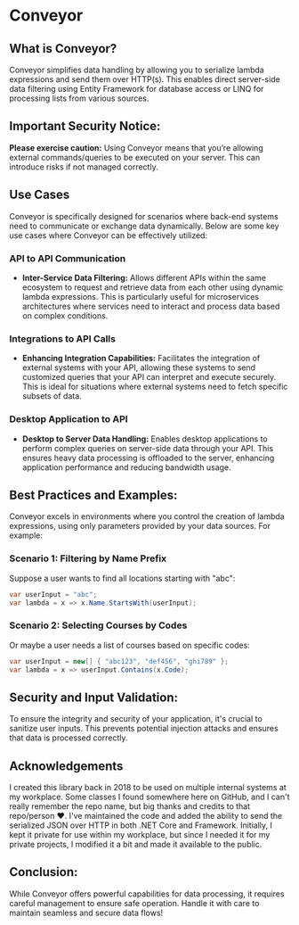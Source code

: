 # Conveyor

## What is Conveyor?
Conveyor simplifies data handling by allowing you to serialize lambda expressions and send them over HTTP(s). 
This enables direct server-side data filtering using Entity Framework for database access or LINQ for processing lists from various sources.

## Important Security Notice:
**Please exercise caution:** Using Conveyor means that you’re allowing external commands/queries to be executed on your server. This can introduce risks if not managed correctly.

## Use Cases

Conveyor is specifically designed for scenarios where back-end systems need to communicate or exchange data dynamically. Below are some key use cases where Conveyor can be effectively utilized:

### API to API Communication
- **Inter-Service Data Filtering:** Allows different APIs within the same ecosystem to request and retrieve data from each other using dynamic lambda expressions. This is particularly useful for microservices architectures where services need to interact and process data based on complex conditions.

### Integrations to API Calls
- **Enhancing Integration Capabilities:** Facilitates the integration of external systems with your API, allowing these systems to send customized queries that your API can interpret and execute securely. This is ideal for situations where external systems need to fetch specific subsets of data.

### Desktop Application to API
- **Desktop to Server Data Handling:** Enables desktop applications to perform complex queries on server-side data through your API. This ensures heavy data processing is offloaded to the server, enhancing application performance and reducing bandwidth usage.


## Best Practices and Examples:
Conveyor excels in environments where you control the creation of lambda expressions, using only parameters provided by your data sources. For example:

### Scenario 1: Filtering by Name Prefix
Suppose a user wants to find all locations starting with "abc":
```csharp
var userInput = "abc";
var lambda = x => x.Name.StartsWith(userInput);
```

### Scenario 2: Selecting Courses by Codes
Or maybe a user needs a list of courses based on specific codes:
```csharp
var userInput = new[] { "abc123", "def456", "ghi789" };
var lambda = x => userInput.Contains(x.Code);
```

## Security and Input Validation:
To ensure the integrity and security of your application, it's crucial to sanitize user inputs. This prevents potential injection attacks and ensures that data is processed correctly. 

## Acknowledgements
I created this library back in 2018 to be used on multiple internal systems at my workplace. Some classes I found somewhere here on GitHub, and I can't really remember the repo name, but big thanks and credits to that repo/person ❤️. I've maintained the code and added the ability to send the serialized JSON over HTTP in both .NET Core and Framework. Initially, I kept it private for use within my workplace, but since I needed it for my private projects, I modified it a bit and made it available to the public.





## Conclusion:
While Conveyor offers powerful capabilities for data processing, it requires careful management to ensure safe operation. Handle it with care to maintain seamless and secure data flows!